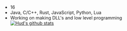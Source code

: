 - 16
- Java, C/C++, Rust, JavaScript, Python, Lua
- Working on making DLL's and low level programming
[![Hud's github stats](https://github-readme-stats.vercel.app/api?username=Hudzilla123)](https://github.com/Hudzilla123/github-readme-stats)
